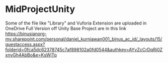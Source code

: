 # MidProjectUnity
Some of the file like "Library" and Vuforia Extension are uploaded in OneDrive 
Full Version off Unity Base Project are in this link https://binusianorg-my.sharepoint.com/personal/daniel_kurniawan001_binus_ac_id/_layouts/15/guestaccess.aspx?folderid=0fca5dc62378745c7af898102a0fd0544&authkey=AYvZcCrDqRj0ZxnyGh4AbBo&e=KsWjTq
